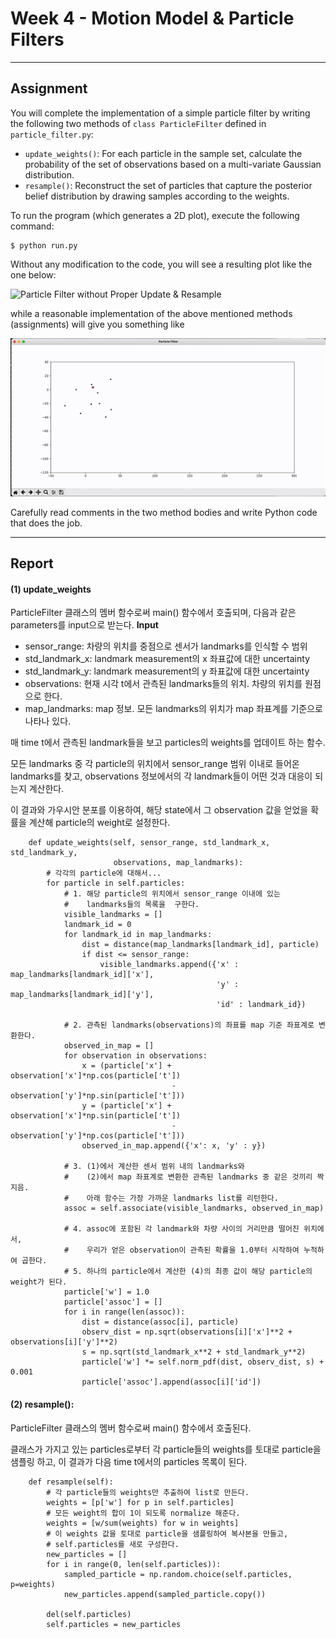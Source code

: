 # Week 4 - Motion Model & Particle Filters

---

[//]: # (Image References)
[empty-update]: ./empty-update.gif
[example]: ./example.gif

## Assignment

You will complete the implementation of a simple particle filter by writing the following two methods of `class ParticleFilter` defined in `particle_filter.py`:

* `update_weights()`: For each particle in the sample set, calculate the probability of the set of observations based on a multi-variate Gaussian distribution.
* `resample()`: Reconstruct the set of particles that capture the posterior belief distribution by drawing samples according to the weights.

To run the program (which generates a 2D plot), execute the following command:

```
$ python run.py
```

Without any modification to the code, you will see a resulting plot like the one below:

![Particle Filter without Proper Update & Resample][empty-update]

while a reasonable implementation of the above mentioned methods (assignments) will give you something like

![Particle Filter Example][example]

Carefully read comments in the two method bodies and write Python code that does the job.

***

## Report

#### (1) update_weights
ParticleFilter 클래스의 멤버 함수로써 main() 함수에서 호출되며, 다음과 같은 parameters를 input으로 받는다.
__Input__
* sensor_range: 차량의 위치를 중점으로 센서가 landmarks를 인식할 수 범위
* std_landmark_x: landmark measurement의 x 좌표값에 대한 uncertainty
* std_landmark_y: landmark measurement의 y 좌표값에 대한 uncertainty
* observations: 현재 시각 t에서 관측된 landmarks들의 위치. 차량의 위치를 원점으로 한다.
* map_landmarks: map 정보. 모든 landmarks의 위치가 map 좌표계를 기준으로 나타나 있다.

매 time t에서 관측된 landmark들을 보고 particles의 weights를 업데이트 하는 함수.

모든 landmarks 중 각 particle의 위치에서 sensor_range 범위 이내로 들어온 landmarks를 찾고, observations 정보에서의 각 landmark들이 어떤 것과 대응이 되는지 계산한다.

이 결과와 가우시안 분포를 이용하여, 해당 state에서 그 observation 값을 얻었을 확률을 계산해 particle의 weight로 설정한다.

```
    def update_weights(self, sensor_range, std_landmark_x, std_landmark_y,
                       observations, map_landmarks):
        # 각각의 particle에 대해서...
        for particle in self.particles:
            # 1. 해당 particle의 위치에서 sensor_range 이내에 있는
            #    landmarks들의 목록을  구한다.
            visible_landmarks = []
            landmark_id = 0
            for landmark_id in map_landmarks:
                dist = distance(map_landmarks[landmark_id], particle)
                if dist <= sensor_range:
                    visible_landmarks.append({'x' : map_landmarks[landmark_id]['x'],
                                              'y' : map_landmarks[landmark_id]['y'],
                                              'id' : landmark_id})

            # 2. 관측된 landmarks(observations)의 좌표를 map 기준 좌표계로 변환한다.
            observed_in_map = []
            for observation in observations:
                x = (particle['x'] + observation['x']*np.cos(particle['t']) 
                                    - observation['y']*np.sin(particle['t']))
                y = (particle['x'] + observation['x']*np.sin(particle['t']) 
                                    - observation['y']*np.cos(particle['t']))
                observed_in_map.append({'x': x, 'y' : y})
            
            # 3. (1)에서 계산한 센서 범위 내의 landmarks와 
            #    (2)에서 map 좌표계로 변환한 관측된 landmarks 중 같은 것끼리 짝지음.
            #    아래 함수는 가장 가까운 landmarks list를 리턴한다.
            assoc = self.associate(visible_landmarks, observed_in_map)

            # 4. assoc에 포함된 각 landmark와 차량 사이의 거리만큼 떨어진 위치에서,
            #    우리가 얻은 observation이 관측된 확률을 1.0부터 시작하여 누적하여 곱한다.
            # 5. 하나의 particle에서 계산한 (4)의 최종 값이 해당 particle의 weight가 된다.
            particle['w'] = 1.0
            particle['assoc'] = []
            for i in range(len(assoc)):
                dist = distance(assoc[i], particle)
                observ_dist = np.sqrt(observations[i]['x']**2 + observations[i]['y']**2)
                s = np.sqrt(std_landmark_x**2 + std_landmark_y**2)
                particle['w'] *= self.norm_pdf(dist, observ_dist, s) + 0.001
                particle['assoc'].append(assoc[i]['id'])
```

#### (2) resample():
ParticleFilter 클래스의 멤버 함수로써 main() 함수에서 호출된다.

클래스가 가지고 있는 particles로부터 각 particle들의 weights를 토대로 particle을 샘플링 하고, 이 결과가 다음 time t에서의 particles 목록이 된다.

```
    def resample(self):
        # 각 particle들의 weights만 추출하여 list로 만든다.
        weights = [p['w'] for p in self.particles]
        # 모든 weight의 합이 1이 되도록 normalize 해준다.
        weights = [w/sum(weights) for w in weights]
        # 이 weights 값을 토대로 particle을 샘플링하여 복사본을 만들고,
        # self.particles를 새로 구성한다.
        new_particles = []
        for i in range(0, len(self.particles)):
            sampled_particle = np.random.choice(self.particles, p=weights)
            new_particles.append(sampled_particle.copy())
        
        del(self.particles)
        self.particles = new_particles
```